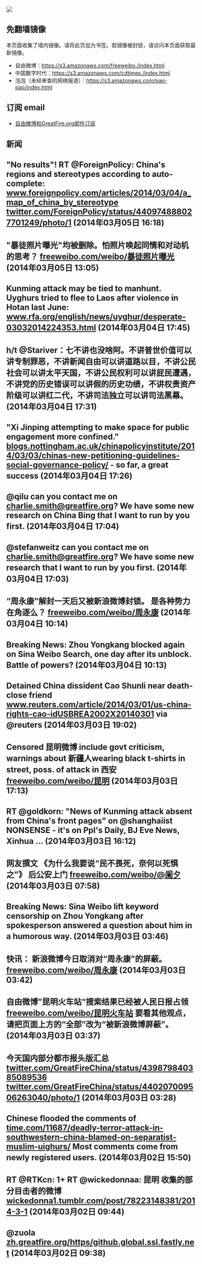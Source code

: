 <img src="logos.png" />

## 免翻墙镜像
本页面收集了墙内镜像。请将此页加为书签。若镜像被封锁，请访问本页面获取最新镜像。
* 自由微博：https://s3.amazonaws.com/freeweibo./index.html
* 中国数字时代：https://s3.amazonaws.com/cdtimes./index.html
* 泡泡（未经审查的网络报道）：https://s3.amazonaws.com/pao-pao/index.html

## 订阅 email
* <a href="https://greatfire.us7.list-manage.com/subscribe?u=854fca58782082e0cbdf204a0&id=c78949b93c">自由微博和GreatFire.org邮件订阅</a>
		
## 新闻
"No results"! RT @ForeignPolicy: China's regions and stereotypes according to auto-complete: <a href="http://www.foreignpolicy.com/articles/2014/03/04/a_map_of_china_by_stereotype?utm_content=buffer7539d&utm_medium=social&utm_source=twitter.com&utm_campaign=buffer">www.foreignpolicy.com/articles/2014/03/04/a_map_of_china_by_stereotype</a>  <a href="https://twitter.com/ForeignPolicy/status/440974888027701249/photo/1">twitter.com/ForeignPolicy/status/440974888027701249/photo/1</a> (2014年03月05日 16:18)
 ---
"暴徒照片曝光"均被删除。怕照片唤起同情和对动机的思考？ <a href="https://freeweibo.com/weibo/%E6%9A%B4%E5%BE%92%E7%85%A7%E7%89%87%E6%9B%9D%E5%85%89">freeweibo.com/weibo/暴徒照片曝光</a> (2014年03月05日 13:05)
 ---
Kunming attack may be tied to manhunt. Uyghurs tried to flee to Laos after violence in Hotan last June: <a href="http://www.rfa.org/english/news/uyghur/desperate-03032014224353.html?utm_source=twitterfeed&utm_medium=twitter">www.rfa.org/english/news/uyghur/desperate-03032014224353.html</a> (2014年03月04日 17:45)
 ---
h/t @Stariver：七不讲也没啥阿。不讲普世价值可以讲专制罪恶，不讲新闻自由可以讲道路以目，不讲公民社会可以讲太平天国，不讲公民权利可以讲屁民遭遇，不讲党的历史错误可以讲假的历史功绩，不讲权贵资产阶级可以讲红二代，不讲司法独立可以讲司法黑幕。 (2014年03月04日 17:31)
 ---
"Xi Jinping attempting to make space for public engagement more confined." <a href="http://blogs.nottingham.ac.uk/chinapolicyinstitute/2014/03/03/chinas-new-petitioning-guidelines-social-governance-policy/?utm_source=rss&utm_medium=rss&utm_campaign=chinas-new-petitioning-guidelines-social-governance-policy">blogs.nottingham.ac.uk/chinapolicyinstitute/2014/03/03/chinas-new-petitioning-guidelines-social-governance-policy/</a> - so far, a great success (2014年03月04日 17:26)
 ---
@qilu can you contact me on charlie.smith@greatfire.org? We have some new research on China Bing that I want to run by you first. (2014年03月04日 17:04)
 ---
@stefanweitz can you contact me on charlie.smith@greatfire.org? We have some new research that I want to run by you first. (2014年03月04日 17:03)
 ---
“周永康”解封一天后又被新浪微博封锁。 是各种势力在角逐么？ <a href="https://freeweibo.com/weibo/%E5%91%A8%E6%B0%B8%E5%BA%B7">freeweibo.com/weibo/周永康</a> (2014年03月04日 10:14)
 ---
Breaking News: Zhou Yongkang blocked again on Sina Weibo Search, one day after its unblock. Battle of powers? (2014年03月04日 10:13)
 ---
Detained China dissident Cao Shunli near death-close friend <a href="http://www.reuters.com/article/2014/03/01/us-china-rights-cao-idUSBREA2002X20140301">www.reuters.com/article/2014/03/01/us-china-rights-cao-idUSBREA2002X20140301</a> via @reuters (2014年03月03日 19:02)
 ---
Censored 昆明微博 include govt criticism, warnings about 新疆人wearing black t-shirts in street, poss. of attack in 西安 <a href="https://freeweibo.com/weibo/%E6%98%86%E6%98%8E?censored">freeweibo.com/weibo/昆明</a> (2014年03月03日 17:13)
 ---
RT @goldkorn: "News of Kunming attack absent from China's front pages" on @shanghaiist NONSENSE - it's on Ppl's Daily, BJ Eve News, Xinhua … (2014年03月03日 16:12)
 ---
网友撰文 《为什么我要说“民不畏死，奈何以死惧之”》 后公安上门 <a href="https://freeweibo.com/weibo/%40%E9%98%91%E5%A4%95">freeweibo.com/weibo/@阑夕</a> (2014年03月03日 07:58)
 ---
Breaking News: Sina Weibo lift keyword censorship on Zhou Yongkang after spokesperson answered a question about him in a humorous way. (2014年03月03日 03:46)
 ---
快讯： 新浪微博今日取消对“周永康”的屏蔽。 <a href="https://freeweibo.com/weibo/%E5%91%A8%E6%B0%B8%E5%BA%B7">freeweibo.com/weibo/周永康</a> (2014年03月03日 03:42)
 ---
自由微博”昆明火车站“搜索结果已经被人民日报占领<a href="https://freeweibo.com/weibo/%E6%98%86%E6%98%8E%E7%81%AB%E8%BD%A6%E7%AB%99">freeweibo.com/weibo/昆明火车站</a> 要看其他观点，请把页面上方的“全部”改为“被新浪微博屏蔽”。 (2014年03月03日 03:37)
 ---
今天国内部分都市报头版汇总 <a href="https://twitter.com/GreatFireChina/status/439879840385089536">twitter.com/GreatFireChina/status/439879840385089536</a> <a href="https://twitter.com/GreatFireChina/status/440207009506263040/photo/1">twitter.com/GreatFireChina/status/440207009506263040/photo/1</a> (2014年03月03日 03:28)
 ---
Chinese flooded the comments of <a href="http://time.com/11687/deadly-terror-attack-in-southwestern-china-blamed-on-separatist-muslim-uighurs/">time.com/11687/deadly-terror-attack-in-southwestern-china-blamed-on-separatist-muslim-uighurs/</a> Most comments come from newly registered users. (2014年03月02日 15:50)
 ---
RT @RTKcn: 1+ RT @wickedonnaa: 昆明 收集的部分目击者的微博 <a href="http://wickedonna1.tumblr.com/post/78223148381/2014-3-1">wickedonna1.tumblr.com/post/78223148381/2014-3-1</a> (2014年03月02日 09:44)
 ---
@zuola <a href="https://zh.greatfire.org/https/github.global.ssl.fastly.net">zh.greatfire.org/https/github.global.ssl.fastly.net</a> (2014年03月02日 09:38)
 ---
